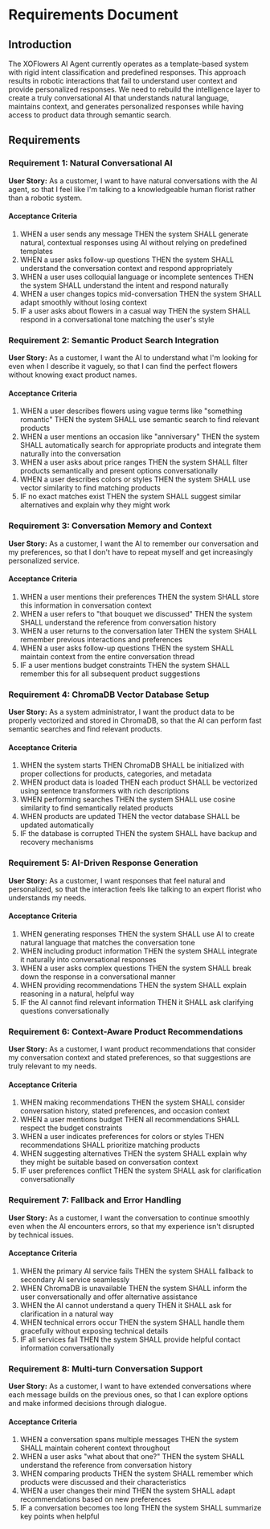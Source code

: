 # Requirements Document

## Introduction

The XOFlowers AI Agent currently operates as a template-based system with rigid intent classification and predefined responses. This approach results in robotic interactions that fail to understand user context and provide personalized responses. We need to rebuild the intelligence layer to create a truly conversational AI that understands natural language, maintains context, and generates personalized responses while having access to product data through semantic search.

## Requirements

### Requirement 1: Natural Conversational AI

**User Story:** As a customer, I want to have natural conversations with the AI agent, so that I feel like I'm talking to a knowledgeable human florist rather than a robotic system.

#### Acceptance Criteria

1. WHEN a user sends any message THEN the system SHALL generate natural, contextual responses using AI without relying on predefined templates
2. WHEN a user asks follow-up questions THEN the system SHALL understand the conversation context and respond appropriately
3. WHEN a user uses colloquial language or incomplete sentences THEN the system SHALL understand the intent and respond naturally
4. WHEN a user changes topics mid-conversation THEN the system SHALL adapt smoothly without losing context
5. IF a user asks about flowers in a casual way THEN the system SHALL respond in a conversational tone matching the user's style

### Requirement 2: Semantic Product Search Integration

**User Story:** As a customer, I want the AI to understand what I'm looking for even when I describe it vaguely, so that I can find the perfect flowers without knowing exact product names.

#### Acceptance Criteria

1. WHEN a user describes flowers using vague terms like "something romantic" THEN the system SHALL use semantic search to find relevant products
2. WHEN a user mentions an occasion like "anniversary" THEN the system SHALL automatically search for appropriate products and integrate them naturally into the conversation
3. WHEN a user asks about price ranges THEN the system SHALL filter products semantically and present options conversationally
4. WHEN a user describes colors or styles THEN the system SHALL use vector similarity to find matching products
5. IF no exact matches exist THEN the system SHALL suggest similar alternatives and explain why they might work

### Requirement 3: Conversation Memory and Context

**User Story:** As a customer, I want the AI to remember our conversation and my preferences, so that I don't have to repeat myself and get increasingly personalized service.

#### Acceptance Criteria

1. WHEN a user mentions their preferences THEN the system SHALL store this information in conversation context
2. WHEN a user refers to "that bouquet we discussed" THEN the system SHALL understand the reference from conversation history
3. WHEN a user returns to the conversation later THEN the system SHALL remember previous interactions and preferences
4. WHEN a user asks follow-up questions THEN the system SHALL maintain context from the entire conversation thread
5. IF a user mentions budget constraints THEN the system SHALL remember this for all subsequent product suggestions

### Requirement 4: ChromaDB Vector Database Setup

**User Story:** As a system administrator, I want the product data to be properly vectorized and stored in ChromaDB, so that the AI can perform fast semantic searches and find relevant products.

#### Acceptance Criteria

1. WHEN the system starts THEN ChromaDB SHALL be initialized with proper collections for products, categories, and metadata
2. WHEN product data is loaded THEN each product SHALL be vectorized using sentence transformers with rich descriptions
3. WHEN performing searches THEN the system SHALL use cosine similarity to find semantically related products
4. WHEN products are updated THEN the vector database SHALL be updated automatically
5. IF the database is corrupted THEN the system SHALL have backup and recovery mechanisms

### Requirement 5: AI-Driven Response Generation

**User Story:** As a customer, I want responses that feel natural and personalized, so that the interaction feels like talking to an expert florist who understands my needs.

#### Acceptance Criteria

1. WHEN generating responses THEN the system SHALL use AI to create natural language that matches the conversation tone
2. WHEN including product information THEN the system SHALL integrate it naturally into conversational responses
3. WHEN a user asks complex questions THEN the system SHALL break down the response in a conversational manner
4. WHEN providing recommendations THEN the system SHALL explain reasoning in a natural, helpful way
5. IF the AI cannot find relevant information THEN it SHALL ask clarifying questions conversationally

### Requirement 6: Context-Aware Product Recommendations

**User Story:** As a customer, I want product recommendations that consider my conversation context and stated preferences, so that suggestions are truly relevant to my needs.

#### Acceptance Criteria

1. WHEN making recommendations THEN the system SHALL consider conversation history, stated preferences, and occasion context
2. WHEN a user mentions budget THEN all recommendations SHALL respect the budget constraints
3. WHEN a user indicates preferences for colors or styles THEN recommendations SHALL prioritize matching products
4. WHEN suggesting alternatives THEN the system SHALL explain why they might be suitable based on conversation context
5. IF user preferences conflict THEN the system SHALL ask for clarification conversationally

### Requirement 7: Fallback and Error Handling

**User Story:** As a customer, I want the conversation to continue smoothly even when the AI encounters errors, so that my experience isn't disrupted by technical issues.

#### Acceptance Criteria

1. WHEN the primary AI service fails THEN the system SHALL fallback to secondary AI service seamlessly
2. WHEN ChromaDB is unavailable THEN the system SHALL inform the user conversationally and offer alternative assistance
3. WHEN the AI cannot understand a query THEN it SHALL ask for clarification in a natural way
4. WHEN technical errors occur THEN the system SHALL handle them gracefully without exposing technical details
5. IF all services fail THEN the system SHALL provide helpful contact information conversationally

### Requirement 8: Multi-turn Conversation Support

**User Story:** As a customer, I want to have extended conversations where each message builds on the previous ones, so that I can explore options and make informed decisions through dialogue.

#### Acceptance Criteria

1. WHEN a conversation spans multiple messages THEN the system SHALL maintain coherent context throughout
2. WHEN a user asks "what about that one?" THEN the system SHALL understand the reference from conversation history
3. WHEN comparing products THEN the system SHALL remember which products were discussed and their characteristics
4. WHEN a user changes their mind THEN the system SHALL adapt recommendations based on new preferences
5. IF a conversation becomes too long THEN the system SHALL summarize key points when helpful